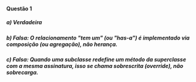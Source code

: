 #### Questão 1
##### a) Verdadeira
##### b) Falsa: O relacionamento "tem um" (ou "has-a") é implementado via composição (ou agregação), não herança.
##### c) Falsa: Quando uma subclasse redefine um método da superclasse com a mesma assinatura, isso se chama sobrescrita (override), não sobrecarga.

